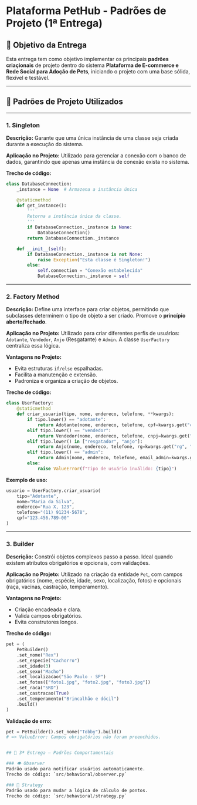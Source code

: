 # Plataforma PetHub - Padrões de Projeto (1ª Entrega)

## 📌 Objetivo da Entrega

Esta entrega tem como objetivo implementar os principais **padrões criaçionais** de projeto dentro do sistema **Plataforma de E-commerce e Rede Social para Adoção de Pets**, iniciando o projeto com uma base sólida, flexível e testável.

---

## 🧱 Padrões de Projeto Utilizados

---

### 1. Singleton

**Descrição:**
Garante que uma única instância de uma classe seja criada durante a execução do sistema.

**Aplicação no Projeto:**
Utilizado para gerenciar a conexão com o banco de dados, garantindo que apenas uma instância de conexão exista no sistema.

**Trecho de código:**

```python
class DatabaseConnection:
    _instance = None  # Armazena a instância única

    @staticmethod
    def get_instance():
        '''
        Retorna a instância única da classe.
        '''
        if DatabaseConnection._instance is None:
            DatabaseConnection()
        return DatabaseConnection._instance

    def __init__(self):
        if DatabaseConnection._instance is not None:
            raise Exception("Esta classe é Singleton!")
        else:
            self.connection = "Conexão estabelecida"
            DatabaseConnection._instance = self
```

---

### 2. Factory Method

**Descrição:**
Define uma interface para criar objetos, permitindo que subclasses determinem o tipo de objeto a ser criado. Promove o **princípio aberto/fechado**.

**Aplicação no Projeto:**
Utilizado para criar diferentes perfis de usuários: `Adotante`, `Vendedor`, `Anjo` (Resgatante) e `Admin`. A classe `UserFactory` centraliza essa lógica.

**Vantagens no Projeto:**

* Evita estruturas `if/else` espalhadas.
* Facilita a manutenção e extensão.
* Padroniza e organiza a criação de objetos.

**Trecho de código:**

```python
class UserFactory:
    @staticmethod
    def criar_usuario(tipo, nome, endereco, telefone, **kwargs):
        if tipo.lower() == "adotante":
            return Adotante(nome, endereco, telefone, cpf=kwargs.get("cpf", ""))
        elif tipo.lower() == "vendedor":
            return Vendedor(nome, endereco, telefone, cnpj=kwargs.get("cnpj", ""))
        elif tipo.lower() in ["resgatador", "anjo"]:
            return Anjo(nome, endereco, telefone, rg=kwargs.get("rg", ""), cpf=kwargs.get("cpf", ""))
        elif tipo.lower() == "admin":
            return Admin(nome, endereco, telefone, email_admin=kwargs.get("email_admin", ""))
        else:
            raise ValueError(f"Tipo de usuário inválido: {tipo}")
```

**Exemplo de uso:**

```python
usuario = UserFactory.criar_usuario(
    tipo="Adotante",
    nome="Maria da Silva",
    endereco="Rua X, 123",
    telefone="(11) 91234-5678",
    cpf="123.456.789-00"
)
```

---

### 3. Builder

**Descrição:**
Constrói objetos complexos passo a passo. Ideal quando existem atributos obrigatórios e opcionais, com validações.

**Aplicação no Projeto:**
Utilizado na criação da entidade `Pet`, com campos obrigatórios (nome, espécie, idade, sexo, localização, fotos) e opcionais (raça, vacinas, castração, temperamento).

**Vantagens no Projeto:**

* Criação encadeada e clara.
* Valida campos obrigatórios.
* Evita construtores longos.

**Trecho de código:**

```python
pet = (
    PetBuilder()
    .set_nome("Rex")
    .set_especie("Cachorro")
    .set_idade(3)
    .set_sexo("Macho")
    .set_localizacao("São Paulo - SP")
    .set_fotos(["foto1.jpg", "foto2.jpg", "foto3.jpg"])
    .set_raca("SRD")
    .set_castracao(True)
    .set_temperamento("Brincalhão e dócil")
    .build()
)
```

**Validação de erro:**

```python
pet = PetBuilder().set_nome("Tobby").build()
# => ValueError: Campos obrigatórios não foram preenchidos.


## 🧩 3ª Entrega – Padrões Comportamentais

### 👁️ Observer
Padrão usado para notificar usuários automaticamente.
Trecho de código: `src/behavioral/observer.py`

### 🧠 Strategy
Padrão usado para mudar a lógica de cálculo de pontos.
Trecho de código: `src/behavioral/strategy.py`
